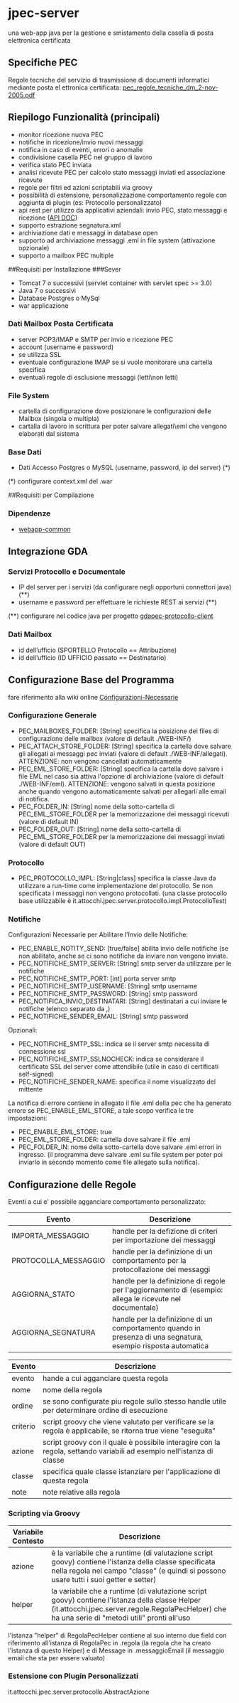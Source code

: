 # jpec-server
una web-app java per la gestione e smistamento della casella di posta elettronica certificata

## Specifiche PEC
Regole tecniche del servizio di trasmissione di documenti informatici mediante posta el ettronica certificata: 
[pec_regole_tecniche_dm_2-nov-2005.pdf](http://www.agid.gov.it/sites/default/files/leggi_decreti_direttive/pec_regole_tecniche_dm_2-nov-2005.pdf)

## Riepilogo Funzionalità (principali)
- monitor ricezione nuova PEC
- notifiche in ricezione/invio nuovi messaggi
- notifica in caso di eventi, errori o anomalie
- condivisione casella PEC nel gruppo di lavoro
- verifica stato PEC inviata
- analisi ricevute PEC per calcolo stato messaggi inviati ed associazione ricevute
- regole per filtri ed azioni scriptabili via groovy
- possibilità di estensione, personalizzazione comportamento regole con aggiunta di plugin (es: Protocollo personalizzato)
- api rest per utilizzo da applicativi aziendali: invio PEC, stato messaggi e ricezione ([API DOC](http://petstore.swagger.io/?url=))
- supporto estrazione segnatura.xml
- archiviazione dati e messaggi in database open
- supporto ad archiviazione messaggi .eml in file system (attivazione opzionale)
- supporto a mailbox PEC multiple

##Requisiti per Installazione
###Sever
* Tomcat 7 o successivi (servlet container with servlet spec >= 3.0)
* Java 7 o successivi
* Database Postgres o MySql
* war applicazione

### Dati Mailbox Posta Certificata
* server POP3/IMAP e SMTP per invio e ricezione PEC
* account (username e password)
* se utilizza SSL
* eventuale configurazione IMAP se si vuole monitorare una cartella specifica
* eventuali regole di esclusione messaggi (letti\non letti)

### File System
* cartella di configurazione dove posizionare le configurazioni delle Mailbox (singola o multipla)
* cartalla di lavoro in scrittura per poter salvare allegati\eml che vengono elaborati dal sistema

### Base Dati
* Dati Accesso Postgres o MySQL (username, password, ip del server) (*)

(*) configurare context.xml del .war

##Requisiti per Compilazione
### Dipendenze
* [webapp-common](https://github.com/aleven/webapp-common)

## Integrazione GDA
### Servizi Protocollo e Documentale
* IP del server per i servizi (da configurare negli opportuni connettori java) (**)
* username e password per effettuare le richieste REST ai servizi (**)

(**) configurare nel codice java per progetto [gdapec-protocollo-client](https://bitbucket.org/comunerivadelgarda/gdapec-protocollo-client)

### Dati Mailbox
* id dell’ufficio (SPORTELLO Protocollo == Attribuzione)
* id dell’ufficio (ID UFFICIO passato == Destinatario)

## Configurazione Base del Programma
fare riferimento alla wiki online [Configurazioni-Necessarie](https://github.com/mattocchi/jpec-server/wiki/Configurazioni-Necessarie)

### Configurazione Generale
* PEC_MAILBOXES_FOLDER: [String] specifica la posizione dei files di configurazione delle mailbox (valore di default ./WEB-INF/)
* PEC_ATTACH_STORE_FOLDER: [String] specifica la cartella dove salvare gli allegati ai messaggi pec inviati (valore di default ./WEB-INF/allegati). ATTENZIONE: non vengono cancellati automaticamente
* PEC_EML_STORE_FOLDER: [String] specifica la cartella dove salvare i file EML nel caso sia attiva l'opzione di archiviazione (valore di default ./WEB-INF/eml). ATTENZIONE: vengono salvati in questa posizione anche quando vengono automaticamente salvati per allegarli  alle email di notifica.
* PEC_FOLDER_IN: [String] nome della sotto-cartella di PEC_EML_STORE_FOLDER per la memorizzazione dei messaggi ricevuti (valore di default IN)
* PEC_FOLDER_OUT: [String] nome della sotto-cartella di PEC_EML_STORE_FOLDER per la memorizzazione dei messaggi inviati (valore di default OUT)

### Protocollo
* PEC_PROTOCOLLO_IMPL: [String|class] specifica la classe Java da utilizzare a run-time come implementazione del protocollo. Se non specificata i messaggi non vengono protocollati. (una classe protocollo base utilizzabile è it.attocchi.jpec.server.protocollo.impl.ProtocolloTest)

### Notifiche
Configurazioni Necessarie per Abilitare l'Invio delle Notifiche:
* PEC_ENABLE_NOTITY_SEND: [true/false] abilita invio delle notifiche (se non abilitato, anche se ci sono notifiche da inviare non vengono inviate.
* PEC_NOTIFICHE_SMTP_SERVER: [String] smtp server da utilizzare per le notifiche
* PEC_NOTIFICHE_SMTP_PORT: [int] porta server smtp
* PEC_NOTIFICHE_SMTP_USERNAME: [String] smtp username
* PEC_NOTIFICHE_SMTP_PASSWORD: [String] smtp password
* PEC_NOTIFICA_INVIO_DESTINATARI: [String] destinatari a cui inviare le notifiche (elenco separato da ,)
* PEC_NOTIFICHE_SENDER_EMAIL: [String] smtp password

Opzionali:
* PEC_NOTIFICHE_SMTP_SSL: indica se il server smtp necessita di connessione ssl
* PEC_NOTIFICHE_SMTP_SSLNOCHECK: indica se considerare il certificato SSL del server come attendibile (utile in caso di certificati self-signed)
* PEC_NOTIFICHE_SENDER_NAME: specifica il nome visualizzato del mittente

La notifica di errore contiene in allegato il file .eml della pec che ha generato errore se PEC_ENABLE_EML_STORE, a tale scopo verifica le tre impostazioni:
* PEC_ENABLE_EML_STORE: true
* PEC_EML_STORE_FOLDER: cartella dove salvare il file .eml
* PEC_FOLDER_IN: nome della sotto-cartella dove salvare .eml errori in ingresso.
(il programma deve salvare .eml su file system per poter poi inviarlo in secondo momento come file allegato sulla notifica).

## Configurazione delle Regole
Eventi a cui e' possibile agganciare comportamento personalizzato:

| Evento | Descrizione |
| --- | --- |
|IMPORTA_MESSAGGIO|handle per la defizione di criteri per importazione dei messaggi|
|PROTOCOLLA_MESSAGGIO|handle per la  definizione di un comportamento per la protocollazione dei messaggi|
|AGGIORNA_STATO|handle per la definizione di regole per l'aggiornamento di (esempio: allega le ricevute nel documentale)|
|AGGIORNA_SEGNATURA|handle per la definizione di un comportamento quando in presenza di una segnatura, esempio risposta automatica|

| Evento | Descrizione |
| --- | --- |
|evento|hande a cui agganciare questa regola|
|nome|nome della regola|
|ordine|se sono configurate piu regole sullo stesso handle utile per determinare ordine di esecuzione|
|criterio|script groovy che viene valutato per verificare se la regola è applicabile, se ritorna true viene "eseguita"|
|azione|script groovy con il quale è possibile interagire con la regola, settando variabili ad esempio nell'istanza di classe|
|classe|specifica quale classe istanziare per l'applicazione di questa regola|
|note|note relative alla regola|

### Scripting via Groovy

| Variabile Contesto | Descrizione |
| --- | --- |
|azione|è la variabile che a runtime (di valutazione script goovy) contiene l'istanza della classe specificata nella regola nel campo "classe" (e quindi si possono usare tutti i suoi getter e setter)|
|helper|la variabile che a runtime (di valutazione script goovy) contiene l'istanza della classe Helper (it.attocchi.jpec.server.regole.RegolaPecHelper) che ha una serie di "metodi utili" pronti all'uso|

l'istanza "helper" di RegolaPecHelper contiene al suo interno due field con riferimento all'istanza di RegolaPec in .regola (la regola che ha creato l'istanza di questo Helper) e di Message in .messaggioEmail (il messaggio email che sta per essere valuato)

### Estensione con Plugin Personalizzati

it.attocchi.jpec.server.protocollo.AbstractAzione